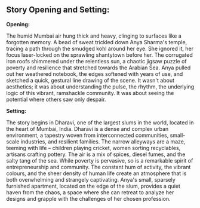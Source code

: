 ## Story Opening and Setting:

**Opening:**

The humid Mumbai air hung thick and heavy, clinging to surfaces like a forgotten memory. A bead of sweat trickled down Anya Sharma's temple, tracing a path through the smudged kohl around her eye. She ignored it, her focus laser-locked on the sprawling shantytown before her. The corrugated iron roofs shimmered under the relentless sun, a chaotic jigsaw puzzle of poverty and resilience that stretched towards the Arabian Sea. Anya pulled out her weathered notebook, the edges softened with years of use, and sketched a quick, gestural line drawing of the scene. It wasn't about aesthetics; it was about understanding the pulse, the rhythm, the underlying logic of this vibrant, ramshackle community. It was about seeing the potential where others saw only despair.

**Setting:**

The story begins in Dharavi, one of the largest slums in the world, located in the heart of Mumbai, India. Dharavi is a dense and complex urban environment, a tapestry woven from interconnected communities, small-scale industries, and resilient families. The narrow alleyways are a maze, teeming with life – children playing cricket, women sorting recyclables, artisans crafting pottery. The air is a mix of spices, diesel fumes, and the salty tang of the sea. While poverty is pervasive, so is a remarkable spirit of entrepreneurship and community. The constant hum of activity, the vibrant colours, and the sheer density of human life create an atmosphere that is both overwhelming and strangely captivating. Anya's small, sparsely furnished apartment, located on the edge of the slum, provides a quiet haven from the chaos, a space where she can retreat to analyze her designs and grapple with the challenges of her chosen profession.
